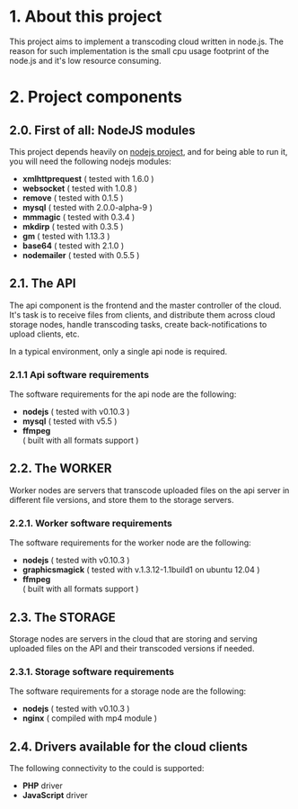 <h1>1. About this project</h1>
<p>This project aims to implement a transcoding cloud written in node.js. The reason
   for such implementation is the small cpu usage footprint of the node.js and it's low
   resource consuming.
</p>
<h1>2. Project components</h1>

<h2>2.0. First of all: NodeJS modules</h2>
<p>This project depends heavily on <a href="http://nodejs.org">nodejs project</a>, and for being able to run it, you will need
   the following nodejs modules:
</p>
<p>
   <ul>
        <li><b>xmlhttprequest</b> ( tested with 1.6.0 )</li>
        <li><b>websocket</b> ( tested with 1.0.8 )</li>
        <li><b>remove</b> ( tested with 0.1.5 )</li>
        <li><b>mysql</b> ( tested with 2.0.0-alpha-9 )</li>
        <li><b>mmmagic</b> ( tested with 0.3.4 )</li>
        <li><b>mkdirp</b> ( tested with 0.3.5 )</li>
        <li><b>gm</b> ( tested with 1.13.3 )</li>
        <li><b>base64</b> ( tested with 2.1.0 )
        <li><b>nodemailer</b> ( tested with 0.5.5 )</li>
   </ul>
</p>

<h2>2.1. The API</h2>
<p>The api component is the frontend and the master controller of the cloud. It's task
   is to receive files from clients, and distribute them across cloud storage nodes,
   handle transcoding tasks, create back-notifications to upload clients, etc.
</p>
<p>In a typical environment, only a single api node is required.</p>

<h3>2.1.1 Api software requirements</h3>
<p>The software requirements for the api node are the following:</p>
<ul>
    <li><b>nodejs</b> ( tested with v0.10.3 )</li>
    <li><b>mysql</b> ( tested with v5.5 )</li>
    <li><b>ffmpeg</b></li> ( built with all formats support )
</ul>

<h2>2.2. The WORKER</h2>
<p>Worker nodes are servers that transcode uploaded files on the api server in different
   file versions, and store them to the storage servers.
</p>

<h3>2.2.1. Worker software requirements</h3>
<p>The software requirements for the worker node are the following:</p>
<ul>
    <li><b>nodejs</b> ( tested with v0.10.3 )</li>
    <li><b>graphicsmagick</b> ( tested with v.1.3.12-1.1build1 on ubuntu 12.04 )
    <li><b>ffmpeg</b></li> ( built with all formats support )
</ul>

<h2>2.3. The STORAGE</h2>
<p>Storage nodes are servers in the cloud that are storing and serving uploaded files
   on the API and their transcoded versions if needed.
</p>

<h3>2.3.1. Storage software requirements</h3>
<p>The software requirements for a storage node are the following:</p>
<ul>
    <li><b>nodejs</b> ( tested with v0.10.3 )</li>
    <li><b>nginx</b> ( compiled with mp4 module )</li>
</ul>

<h2>2.4. Drivers available for the cloud clients</h2>
<p>The following connectivity to the could is supported:</p>
<ul>
    <li><b>PHP</b> driver</li>
    <li><b>JavaScript</b> driver</li>
</ul>